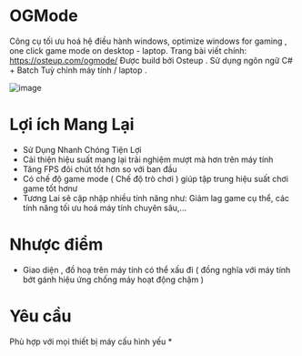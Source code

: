 # OGMode
Công cụ tối ưu hoá hệ điều hành windows, optimize windows for gaming , one click game mode on desktop - laptop.
Trang bài viết chính: https://osteup.com/ogmode/
Được build bởi Osteup . Sử dụng ngôn ngữ C# + Batch Tuỳ chỉnh máy tính / laptop .

![image](https://github.com/SiroCandy06/OGMode/assets/101639160/a6d81bbc-aa5c-4025-ab1c-b789fdc7bda0)

# Lợi ích Mang Lại
* Sử Dụng Nhanh Chóng Tiện Lợi
* Cải thiện hiệu suất mang lại trải nghiệm mượt mà hơn trên máy tính
* Tăng FPS đôi chút tốt hơn so với ban đầu
* Có chế độ game mode ( Chế độ trò chơi ) giúp tập trung hiệu suất chơi game tốt hơnư
* Tương Lai sẽ cập nhập nhiều tính năng như: Giảm lag game cụ thể, các tính năng tối ưu hoá máy tính chuyên sâu,...

# Nhược điểm
* Giao diện , đồ hoạ trên máy tính có thể xấu đi ( đồng nghĩa với máy tính bớt gánh hiệu ứng chống máy hoạt động chậm )

# Yêu cầu
Phù hợp với mọi thiết bị máy cấu hình yếu
* 
